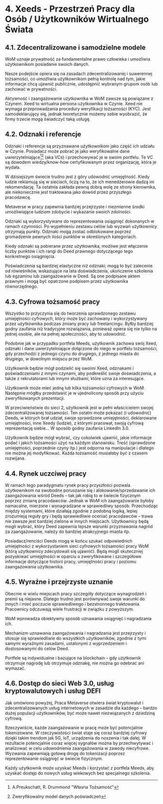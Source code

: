 # 4. Xeeds - Przestrzeń Pracy dla Osób / Użytkowników Wirtualnego Świata

## 4.1. Zdecentralizowane i samodzielne modele

WoM uznaje prywatność za fundamentalne prawo człowieka i umożliwia użytkownikom posiadanie swoich danych.

Nasze podejście opiera się na zasadach zdecentralizowanej i suwerennej tożsamości, co umożliwia użytkownikom pełną kontrolę nad tym, jakie informacje chcą ujawnić publicznie, udostępnić wybranym grupom osób lub zachować w prywatności.

Aktywność i zaangażowanie użytkownika w WoM zawsze są powiązane z Czynem. Xeed to wirtualna persona użytkownika w Czynie. Xeed nie wymaga przeprowadzania procedury weryfikacji tożsamości (KYC). Jest samodeklarujący się, jednak teoretycznie możemy sobie wyobrazić, że firmy trzecie mogą świadczyć taką usługę.

## 4.2. Odznaki i referencje

Odznaki i referencje są przyznawane użytkownikom jako część ich udziału w Czynie. Posiadacz może pobrać je jako weryfikowalne dane uwierzytelniające[^7][^8] (aka VCs) i przechowywać je w swoim portfelu. Te VC są dowodem wiedzy/know-how certyfikowanym przez organizację, która je wydała.

W dzisiejszym świecie trudno jest z góry udowodnić umiejętność. Kiedy ludzie reklamują się w sieciach, liczą na to, że ich menedżerowie dadzą im rekomendację. Ta ostatnia zakłada pewną dobrą wolę ze strony kierownika, ale niekoniecznie jest traktowana jako dowód przez przyszłego pracodawcę.

Metaverse w pracy zapewnia bardziej przejrzyste i niezmienne środki umożliwiające ludziom zdobycie i wykazanie swoich zdolności.

Odznaki są wykorzystywane do reprezentowania osiągnięć dokonanych w ramach czynności. Po wypełnieniu zestawu celów lub wyzwań użytkownicy otrzymają punkty. Odznaki mogą zostać odblokowane poprzez gromadzenie pewnych ilości punktów w określonych kategoriach.

Kiedy odznaki są pobierane przez użytkownika, możliwe jest włączenie liczby punktów i ich rangi do Deed prawnego dotyczącego tego konkretnego osiągnięcia.

Poświadczenia są bardziej elastyczne niż odznaki; mogą to być zalecenie od rówieśników, wskazujące na lata doświadczenia, ukończenie szkolenia lub egzaminu lub zaangażowanie w Deed. Są one podpisane aktem prawnym i mogą być opatrzone podpisem przez użytkownika równorzędnego.

## 4.3. Cyfrowa tożsamość pracy

Wszystko to przyczynia się do tworzenia sprawdzonego zestawu umiejętności cyfrowych, który może być zachowany i wykorzystywany przez użytkownika podczas zmiany pracy lub freelancingu. Byłby bardziej godny zaufania niż tradycyjne rozwiązania, ponieważ opiera się nie tylko na jednej osobie, ale na pełnej społeczności, aby to udowodnić.

Podobnie jak w przypadku portfela Meeds, użytkownik zachowa swój Xeed, odznaki i dane uwierzytelniające dołączone do niego w portfelu tożsamości, gdy przechodzi z jednego czynu do drugiego, z jednego miasta do drugiego, w dowolnym miejscu przez WoM.

Użytkownik będzie mógł podzielić się swoimi Xeed, odznakami i poświadczeniami z innymi czynami, aby podkreślić swoje doświadczenia, a także z rekrutatorami lub innymi służbami, które uzna za interesujące.

Użytkownik może mieć jedną lub kilka tożsamości cyfrowych w WoM. Następnie mógłby przedstawić je w ujednolicony sposób przy użyciu zweryfikowanych prezentacji.

W przeciwieństwie do sieci 2, użytkownik jest w pełni właścicielem swojej zdecentralizowanej tożsamości. Ten ostatni może pokazać (i udowodnić) Deeds, w których brał udział, swoje sprawdzone umiejętności, deklarowane umiejętności, inne Xeedy (ludzie), z którymi pracował, swoją cyfrową reprezentację siebie... W sposób godny zaufania LinkedIn 3.0.

Użytkownik będzie mógł wybrać, czy cokolwiek ujawnić, jakie informacje podać i jakich tożsamości użyć na każdym stanowisku. Treść (sprawdzone umiejętności, poprzednie czyny itp.) jest odporna na manipulacje i dlatego nie można jej modyfikować. Każda tożsamość musiałaby być z czasem rozwijana.

## 4.4. Rynek uczciwej pracy

W ramach tego paradygmatu rynek pracy przyszłości pozwala użytkownikom na swobodne poruszanie się i alokowanie/sprzedawanie ich zaangażowania wśród Deeds – tak jak robią to w świecie fizycznym poprzez zmianę pracodawców. Jednak w WoM ich zaangażowanie byłoby namacalne, mierzone i wynagradzane w sprawiedliwy sposób. Przechodząc między systemami, które działają zgodnie z podobną logiką, lepiej zrozumieją reguły gry i będą sprawiedliwie oceniać pracodawców – trawa nie zawsze jest bardziej zielona w innych miejscach. Użytkownicy będą mogli wybrać, który Deed zapewnia lepsze warunki przyznawania nagród za zaangażowanie, należy do bardziej atrakcyjnego miasta itp.

Posiadacz/renciści Deeds mogą w końcu szukać odpowiednich umiejętności z wykorzystaniem sieci cyfrowych tożsamości pracy WoM (którą użytkownicy zdecydowali się ujawnić). Będą mogli skuteczniej pozyskiwać umiejętności w oparciu o zweryfikowane i szczegółowe informacje dotyczące historii pracy, umiejętności pracy i poziomu zaangażowania użytkownika.

## 4.5. Wyraźne i przejrzyste uznanie

Obecnie w wielu miejscach pracy szczegóły dotyczące wynagrodzeń i premii są niejasne. Dlatego trudno jest porównywać swoje warunki do innych i mieć poczucie sprawiedliwego i bezstronnego traktowania. Pracownicy odczuwają wiele frustracji w związku z powyższym.

WoM wprowadza obiektywny sposób uznawania osiągnięć i nagradzania ich.

Mechanizm uznawania zaangażowania i nagradzania jest przejrzysty i stosuje się sprawiedliwie do wszystkich użytkowników, zgodnie z tymi samymi wyraźnymi zasadami, ustalonymi z wyprzedzeniem i dostosowanymi do celów Deed.

Portfele są indywidualne i bazujące na blockchain – gdy użytkownik otrzymuje nagrodę lub otrzymuje odznakę, nie można go odebrać ani wymazać.

## 4.6. Dostęp do sieci Web 3.0, usług kryptowalutowych i usług DEFI

Jak omówiono powyżej, Praca Metaverse otwiera świat kryptowalut i zdecentralizowanych usług internetowych w zasadzie dla każdego – bardzo dużej populacji użytkowników, być może nawet niezwiązanych z dziedziną cyfrową.

Rzeczywiście, każde zaangażowanie w pracę może być potencjalnie tokenizowane. W rzeczywistości świat staje się coraz bardziej cyfrowy dzięki takim trendom jak 5G, IoT, urządzenia do noszenia i tak dalej. W rezultacie potencjalnie coraz więcej sygnałów można by przechwytywać i analizować w celu udowodnienia zaangażowania w zawody niecyfrowe. Wyzwania zapewniają gotową drogę do tokenizacji poprzez reprezentowanie osiągnięć w świecie fizycznym.

Każdy użytkownik może uzyskać Meeds i korzystać z portfela Meeds, aby uzyskać dostęp do nowych usług wiekowych bez specjalnego szkolenia.

[^7]: A.Preukschatt, R. Drummond "Własna Tożsamość"
[^8]: Zweryfikowalny model danych poświadczeń
